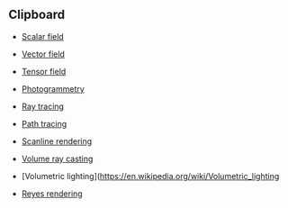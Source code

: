 ## Clipboard

* [Scalar field](https://en.wikipedia.org/wiki/Scalar_field)
* [Vector field](https://en.wikipedia.org/wiki/Vector_field)
* [Tensor field](https://en.wikipedia.org/wiki/Tensor_field)
* [Photogrammetry](https://en.wikipedia.org/wiki/Photogrammetry)

* [Ray tracing](https://en.wikipedia.org/wiki/Ray_tracing_(graphics))
* [Path tracing](https://en.wikipedia.org/wiki/Path_tracing)
* [Scanline rendering](https://en.wikipedia.org/wiki/Scanline_rendering)
* [Volume ray casting](https://en.wikipedia.org/wiki/Volume_ray_casting)
* [Volumetric lighting](https://en.wikipedia.org/wiki/Volumetric_lighting
* [Reyes rendering](https://en.wikipedia.org/wiki/Reyes_rendering)
